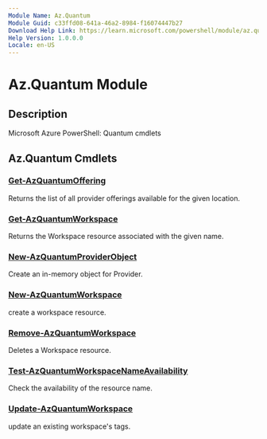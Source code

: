 ```yaml
---
Module Name: Az.Quantum
Module Guid: c33ffd08-641a-46a2-8984-f16074447b27
Download Help Link: https://learn.microsoft.com/powershell/module/az.quantum
Help Version: 1.0.0.0
Locale: en-US
---
```


# Az.Quantum Module
## Description
Microsoft Azure PowerShell: Quantum cmdlets

## Az.Quantum Cmdlets
### [Get-AzQuantumOffering](Get-AzQuantumOffering.md)
Returns the list of all provider offerings available for the given location.

### [Get-AzQuantumWorkspace](Get-AzQuantumWorkspace.md)
Returns the Workspace resource associated with the given name.

### [New-AzQuantumProviderObject](New-AzQuantumProviderObject.md)
Create an in-memory object for Provider.

### [New-AzQuantumWorkspace](New-AzQuantumWorkspace.md)
create a workspace resource.

### [Remove-AzQuantumWorkspace](Remove-AzQuantumWorkspace.md)
Deletes a Workspace resource.

### [Test-AzQuantumWorkspaceNameAvailability](Test-AzQuantumWorkspaceNameAvailability.md)
Check the availability of the resource name.

### [Update-AzQuantumWorkspace](Update-AzQuantumWorkspace.md)
update an existing workspace's tags.

